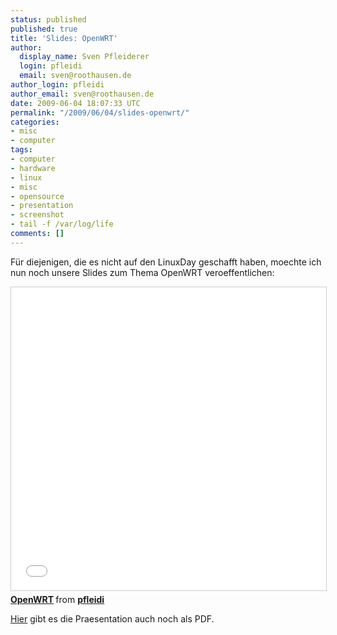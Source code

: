 ```yaml
---
status: published
published: true
title: 'Slides: OpenWRT'
author:
  display_name: Sven Pfleiderer
  login: pfleidi
  email: sven@roothausen.de
author_login: pfleidi
author_email: sven@roothausen.de
date: 2009-06-04 18:07:33 UTC
permalink: "/2009/06/04/slides-openwrt/"
categories:
- misc
- computer
tags:
- computer
- hardware
- linux
- misc
- opensource
- presentation
- screenshot
- tail -f /var/log/life
comments: []
---
```

Für diejenigen, die es nicht auf den LinuxDay geschafft haben, moechte ich nun noch unsere Slides zum Thema OpenWRT veroeffentlichen:

<iframe src="//www.slideshare.net/slideshow/embed_code/key/KTHR2CHGsobTfS" width="595" height="485" frameborder="0" marginwidth="0" marginheight="0" scrolling="no" style="border:1px solid #CCC; border-width:1px; margin-bottom:5px; max-width: 100%;" allowfullscreen> </iframe> <div style="margin-bottom:5px"> <strong> <a href="//www.slideshare.net/pfleidi/openwrt-1534283" title="OpenWRT" target="_blank">OpenWRT</a> </strong> from <strong><a href="//www.slideshare.net/pfleidi" target="_blank">pfleidi</a></strong> </div>

[Hier](/uploads/presentations/openWRT.pdf "OpenWRT Slides") gibt es die Praesentation auch noch als PDF.

